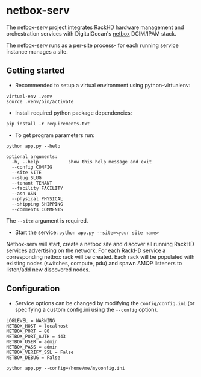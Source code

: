 # netbox-serv

The netbox-serv project integrates RackHD hardware management and orchestration services with DigitalOcean's [netbox](https://github.com/digitalocean/netbox) DCIM/IPAM stack.

The netbox-serv runs as a per-site process- for each running service instance manages a site.

## Getting started

- Recommended to setup a virtual environment using python-virtualenv: 

```
virtual-env .venv
source .venv/bin/activate
```

- Install required python package dependencies: 

`pip install -r requirements.txt`

- To get program parameters run: 

`python app.py --help`

```
optional arguments:
  -h, --help           show this help message and exit
  --config CONFIG
  --site SITE
  --slug SLUG
  --tenant TENANT
  --facility FACILITY
  --asn ASN
  --physical PHYSICAL
  --shipping SHIPPING
  --comments COMMENTS
```

The `--site` argument is required.

- Start the service: `python app.py --site=<your site name>`

Netbox-serv will start, create a netbox site and discover all running RackHD services advertising on the network. 
For each RackHD service a corresponding netbox rack will be created. Each rack will be populated with existing nodes 
(switches, compute, pdu) and spawn AMQP listeners to listen/add new discovered nodes.

## Configuration

- Service options can be changed by modifying the `config/config.ini` (or specifying a custom config.ini using the `--config` option).

```
LOGLEVEL = WARNING
NETBOX_HOST = localhost
NETBOX_PORT = 80
NETBOX_PORT_AUTH = 443
NETBOX_USER = admin
NETBOX_PASS = admin
NETBOX_VERIFY_SSL = False
NETBOX_DEBUG = False
```

`python app.py --config=/home/me/myconfig.ini`





